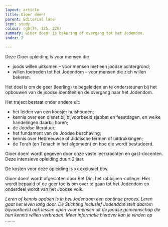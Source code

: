 ```yaml
---
layout: article
title: Gioer doen!
parent: Editorial lane
icon: study
colour: rgb(74, 125, 226)
summary: Gioer doen! is bekering of overgang tot het Jodendom.
index: 2

---
```

Deze Gioer opleiding is voor mensen die

* joods willen uitkomen – voor mensen met een joodse achtergrond;
* willen toetreden tot het Jodendom – voor mensen die zich willen bekeren.

Het doel is om de geer (leerling) te begeleiden en te ondersteunen bij het opbouwen van de joodse identiteit en de overgang naar het Jodendom.

Het traject bestaat onder andere uit:

* het leiden van een koosjer huishouden;
* kennis over een dienst bij bijvoorbeeld sjabbat en feestdagen, en welke handelingen daarbij horen;
* de Joodse literatuur;
* het fundament van de Joodse beschaving;
* kennis over Hebreeuwse of Jiddische termen of uitdrukkingen;
* de Torah (en Tenach in het algemeen) en hoe die wordt bestudeerd.

Gioer doen! wordt gegeven door onze vaste leerkrachten en gast-docenten. Deze intensieve opleiding duurt 2 jaar.

De kosten voor deze opleiding is xx exclusief btw.

Gioer doen! wordt afgesloten door Bet Din, het rabbijnen-college. Hier wordt bepaald of de geer toe is om over te gaan tot het Jodendom en onderdeel wordt van het Joodse volk.

_Leren of kennis opdoen is in het Jodendom een continue proces. Leren gaat het leven lang door. De Stichting Inclusief Jodendom stelt daarom bijvoorbeeld ook lessen open voor mensen uit de joodse gemeenschap die hun kennis willen verbreden. Meer informatie hierover kan je vinden op …....._